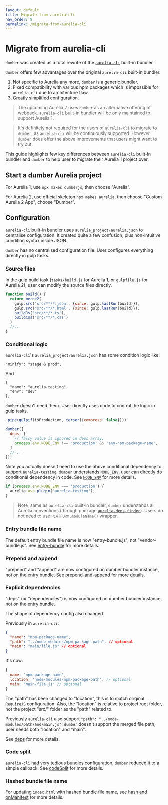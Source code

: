 ```yaml
---
layout: default
title: Migrate from aurelia-cli
nav_order: 8
permalink: /migrate-from-aurelia-cli
---
```


# Migrate from aurelia-cli

`dumber` was created as a total rewrite of the [`aurelia-cli`](https://github.com/aurelia/cli) built-in bundler.

`dumber` offers few advantages over the original `aurelia-cli` built-in bundler.

1. Not specific to Aurelia any more, `dumber` is a generic bundler.
2. Fixed compatibility with various npm packages which is impossible for `aurelia-cli` due to architecture flaw.
3. Greatly simplified configuration.

> The upcoming Aurelia 2 uses `dumber` as an alternative offering of webpack. `aurelia-cli` built-in bundler will be only maintained to support Aurelia 1.

> It's definitely not required for the users of `aurelia-cli` to migrate to `dumber`, as `aurelia-cli` will be continuously supported. However `dumber` does offer the above improvements that users might want to try out.

This guide highlights few key differences between `aurelia-cli` built-in bundler and `dumber` to help user to migrate their Aurelia 1 project over.

## Start a dumber Aurelia project

For Aurelia 1, use `npx makes dumberjs`, then choose "Aurelia".

For Aurelia 2, use official skeleton `npx makes aurelia`, then choose "Custom Aurelia 2 App", choose "Dumber".

## Configuration

`aurelia-cli` built-in bundler uses `aurelia_project/aurelia.json` to centralise configuration. It created quite a few confusion, plus non-intuitive condition syntax inside JSON.

`dumber` has no centralised configuration file. User configures everything directly in gulp tasks.

### Source files

In the gulp build task (`tasks/build.js` for Aurelia 1, or `gulpfile.js` for Aurelia 2), user can modify the source files directly.

```js
function build() {
  return merge2(
    gulp.src('src/**/*.json', {since: gulp.lastRun(build)}),
    gulp.src('src/**/*.html', {since: gulp.lastRun(build)}),
    buildJs('src/**/*.ts'),
    buildCss('src/**/*.css')
  )
  //...
}
```

### Conditional logic

`aurelia-cli`'s `aurelia_project/aurelia.json` has some condition logic like:

```
"minify": "stage & prod",
```

And
```
{
  "name": "aurelia-testing",
  "env": "dev"
},
```

`dumber` doesn't need them. User directly uses code to control the logic in gulp tasks.

```js
.pipe(gulpif(isProduction, terser({compress: false})))
```

```js
dumber({
  deps: [
    // falsy value is ignored in deps array.
    process.env.NODE_ENV !== 'production' && 'any-npm-package-name',
  ]
  // ...
});
```

Note you actually doesn't need to use the above conditional dependency to support `aurelia-testing`. `dumber` understands `NODE_ENV`, user can directly do conditional dependency in code. See [`NODE_ENV`](./node-env) for more details.

```js
if (process.env.NODE_ENV === 'production') {
  aurelia.use.plugin('aurelia-testing');
}
```

> Note, same as `aurelia-cli` built-in bundler, `dumber` understands all Aurelia conventions (through package [`aurelia-deps-finder`](https://github.com/dumberjs/aurelia-deps-finder)). Users do not need to use `PLATFORM.moduleName()` wrapper.

### Entry bundle file name

The default entry bundle file name is now "entry-bundle.js", not "vendor-bundle.js". See [entry-bundle](./options/entry-bundle) for more details.

### Prepend and append

"prepend" and "append" are now configured on dumber bundler instance, not on the entry bundle. See [prepend-and-append](./options/prepend-and-append) for more details.

### Explicit dependencies

"deps" (or "dependencies") is now configured on dumber bundler instance, not on the entry bundle.

The shape of dependency config also changed.

Previously in `aurelia-cli`:

```json
{
  "name": "npm-package-name",
  "path": "../node-modules/npm-package-path", // optional
  "main": "main/file.js" // optional
}
```

It's now:

```js
{
  name: 'npm-package-name',
  location: 'node-modules/npm-package-path', // optional
  main: 'main/file.js' // optional
}
```

The "path" has been changed to "location", this is to match original `RequireJS` configuration. Also, the "location" is relative to project root folder, not the project "src/" folder as the "path" related to.

Previously `aurelia-cli` also support `"path": "../node-modules/path/and/main.js"`. `dumber` doesn't support the merged file path, user needs both "location" and "main".

See [deps](./options/deps) for more details.

### Code split

`aurelia-cli` had very tedious bundles configuration, `dumber` reduced it to a simple callback. See [codeSplit](./options/code-split) for more details.

### Hashed bundle file name

For updating `index.html` with hashed bundle file name, see [hash and onManifest](./opions/hash-and-on-manifest) for more details.

